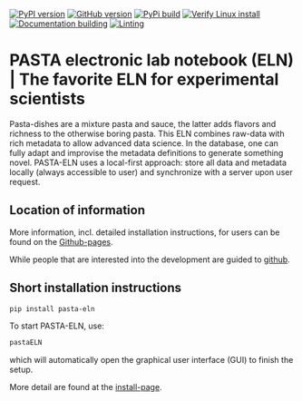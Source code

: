 
[![PyPI version](https://badge.fury.io/py/pasta-eln.svg)](https://badge.fury.io/py/pasta-eln)
[![GitHub version](https://badge.fury.io/gh/PASTA-ELN%2Fpasta-eln.svg)](https://badge.fury.io/gh/PASTA-ELN%2Fpasta-eln)
[![PyPi build](https://github.com/PASTA-ELN/pasta-eln/actions/workflows/pypi.yml/badge.svg)](https://github.com/PASTA-ELN/pasta-eln/actions/workflows/pypi.yml)
[![Verify Linux install](https://github.com/PASTA-ELN/pasta-eln/actions/workflows/installLinux.yml/badge.svg)](https://github.com/PASTA-ELN/pasta-eln/actions/workflows/installLinux.yml)
[![Documentation building](https://github.com/PASTA-ELN/pasta-eln/actions/workflows/docbuild.yml/badge.svg)](https://github.com/PASTA-ELN/pasta-eln/actions/workflows/docbuild.yml)
[![Linting](https://github.com/PASTA-ELN/pasta-eln/actions/workflows/pylint.yml/badge.svg)](https://github.com/PASTA-ELN/pasta-eln/actions/workflows/pylint.yml)

# PASTA electronic lab notebook (ELN) | The favorite ELN for experimental scientists

Pasta-dishes are a mixture pasta and sauce, the latter adds flavors and richness to the otherwise boring pasta. This ELN combines raw-data with rich metadata to allow advanced data science. In the database, one can fully adapt and improvise the metadata definitions to generate something novel. PASTA-ELN uses a local-first approach: store all data and metadata locally (always accessible to user) and synchronize with a server upon user request.

## Location of information
More information, incl. detailed installation instructions, for users can be found on the [Github-pages](https://pasta-eln.github.io/pasta-eln/).

While people that are interested into the development are guided to [github](https://github.com/PASTA-ELN/pasta-eln/).

## Short installation instructions
``` bash
pip install pasta-eln
```

To start PASTA-ELN, use:
``` bash
pastaELN
```
which will automatically open the graphical user interface (GUI) to finish the setup.

More detail are found at the [install-page](https://pasta-eln.github.io/pasta-eln/install.html).
